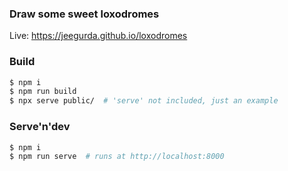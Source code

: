### Draw some sweet loxodromes

Live: https://jeegurda.github.io/loxodromes

### Build

```bash
$ npm i
$ npm run build
$ npx serve public/  # 'serve' not included, just an example
```

### Serve'n'dev

```bash
$ npm i
$ npm run serve  # runs at http://localhost:8000
```
